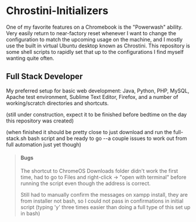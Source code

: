 # Chrostini-Initializers
One of my favorite features on a Chromebook is the "Powerwash" ability. Very easily return to near-factory reset whenever I want to change the configuration to match the upcoming usage on the machine, and I mostly use the built in virtual Ubuntu desktop known as Chrostini. This repository is some shell scripts to rapidly set that up to the configurations I find myself wanting quite often.


<h2>Full Stack Developer</h2>
My preferred setup for basic web development: Java, Python, PHP, MySQL, Apache test environment, Sublime Text Editor, Firefox, and a number of working/scratch directories and shortcuts.

(still under construction, expect it to be finished before bedtime on the day this repository was created)

(when finished it should be pretty close to just download and run the full-stack.sh bash script and be ready to go --a couple issues to work out from full automation just yet though)

<blockquote>
  <h4>Bugs</h4>
  
  The shortcut to ChromeOS Downloads folder didn't work the first time, had to go to Files and right-click -> "open with terminal" before running the script even though the address is correct.
  
  Still had to manually confirm the messages on xampp install, they are from installer not bash, so I could not pass in confirmations in initial script (typing 'y' three times easier than doing a full type of this set up in bash)
  
  
